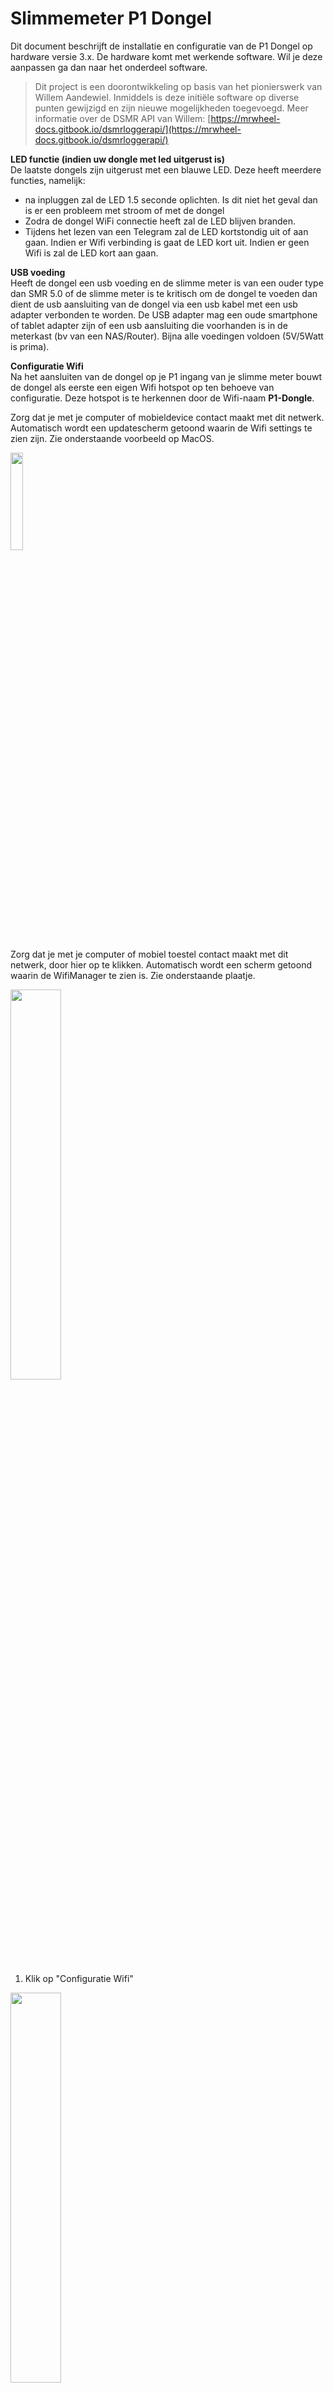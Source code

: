 # **Slimmemeter P1 Dongel**

Dit document beschrijft de installatie en configuratie van de P1 Dongel op hardware versie 3.x. De hardware komt met werkende software. Wil je deze aanpassen ga dan naar het onderdeel software.

>Dit project is een doorontwikkeling op basis van het pionierswerk van Willem Aandewiel. Inmiddels is deze initiële software op diverse punten gewijzigd en zijn nieuwe mogelijkheden toegevoegd.
>Meer informatie over de DSMR API van Willem: [https://mrwheel-docs.gitbook.io/dsmrloggerapi/](https://mrwheel-docs.gitbook.io/dsmrloggerapi/)

**LED functie (indien uw dongle met led uitgerust is)**<br>
De laatste dongels zijn uitgerust met een blauwe LED. Deze heeft meerdere functies, namelijk:
- na inpluggen zal de LED 1.5 seconde oplichten. Is dit niet het geval dan is er een probleem met stroom of met de dongel
- Zodra de dongel WiFi connectie heeft zal de LED blijven branden.
- Tijdens het lezen van een Telegram zal de LED kortstondig uit of aan gaan. Indien er Wifi verbinding is gaat de LED kort uit. Indien er geen Wifi is zal de LED kort aan gaan.


**USB voeding**<br>
Heeft de dongel een usb voeding en de slimme meter is van een ouder type dan SMR 5.0 of de slimme meter is te kritisch om de dongel te voeden dan dient de usb aansluiting van de dongel via een usb kabel met een usb adapter verbonden te worden.
De USB adapter mag een oude smartphone of tablet adapter zijn of een usb aansluiting die voorhanden is in de meterkast (bv van een NAS/Router). Bijna alle voedingen voldoen (5V/5Watt is prima).

**Configuratie Wifi**<br>
Na het aansluiten van de dongel op je P1 ingang van je slimme meter bouwt de dongel als eerste een eigen Wifi hotspot op ten behoeve van configuratie. Deze hotspot is te herkennen door de Wifi-naam **P1-Dongle**.

Zorg dat je met je computer of mobieldevice contact maakt met dit netwerk. Automatisch wordt een updatescherm getoond waarin de Wifi settings te zien zijn. Zie onderstaande voorbeeld op MacOS.

<img src="afb/ap.png" width="20%">

Zorg dat je met je computer of mobiel toestel contact maakt met dit netwerk, door hier op te klikken. Automatisch wordt een scherm getoond waarin de WifiManager te zien is. Zie onderstaande plaatje.

<img src="afb/afbeelding2.png" width="40%">


1. Klik op &quot;Configuratie Wifi&quot;

<img src="afb/afbeelding3.png" width="40%">

1. Klik op het uw netwerknaam en vul daarna het bijbehorende en **wachtwoord** in bij Password.
2. Druk op &quot;Save&quot;
3. Adapter zal op nieuwe opstarten en u kunt het scherm sluiten.

Vanaf dit moment zal de adapter te vinden zijn via: [http://dsmr-api.local/](http://dsmr-api.local/) of via [http://p1-dongle.local/](http://p1-dongle.local/) bij de ESP32 dongle

Deze hostnaam is aanpasbaar (via configuratie).
<br>

**Dongle niet te bereiken via url**
>Mocht de dongle niet gevonden kunnen worden via de url dan kan het zijn dat de hostname niet door de router heen komt. Dan kunt u binnen 1 uur na opstarten van de dongle het ip-adres opvragen.
>Ga hiervoor naar [http://api.smart-stuff.nl/checkip](http://api.smart-stuff.nl/checkip) en vul het MAC adres van de dongle in<br>
>Het MAC adres staat rechtsonder op het verzendlabel en is opvraagbaar bij Smartstuff. 
><img src="afb/check-ip.png" width="50%">


**Uitlezen Slimmemeter**<br>
Er zijn drie manieren om via de dongel de slimmemeter uit te lezen, namelijk:

1. Via de webinterface van de Slimme meter [http://dsmr-api.local/](http://dsmr-api.local/) of via [http://p1-dongle.local/](http://p1-dongle.local/) bij de ESP32 dongle
2. Via de rest api ([http://dsmr-api.local/api/v2/hist/hours](http://dsmr-api.local/api/v2/hist/hours)); zelf ophalen van de gegevens op gewenste moment; zie API info in de webinterface voor meer informatie
3. Via MQTT; dongel pusht elke 5 seconde de gegevens naar de mqtt broker; zie hieronder de configuratie van mqtt

**Webinterface**<br>
Het hoofdscherm opent met onderstaande pagina. Kan zijn dat de tabel nog leeg is in de eerste 30 seconden na opstarten.

<img src="afb/afbeelding4.png" width="50%">


In de menu zijn de volgende opties opgenomen

1. Actueel : samenvatting van de verschillende grootheden
2. Per Uur / Per Dag / Per Maand : de verbruikscijfers weergegeven per dag/maand/jaar
3. Telegram : ruwe data uit de slimme meter
4. All Fields : alle slimme meter data netjes geformateerd
5. Systeem info : informatie over de adapter zoals versie, capaciteit
6. APIDocs : informatie over de mogelijkheid om de gegevens op afstand te kunnen uitlezen
7. File symbool : kunnen de bestanden op de adapter geraadpleegd/verwijderd of geupload worden
8. Wieltje : systeeminstellingen.

**Configuratie**<br>
Open in de browser [http://dsmr-api.local/](http://dsmr-api.local/) of via [http://p1-dongle.local/](http://p1-dongle.local/) bij de ESP32 dongle

Druk op het wieltje rechts in het menu. Het onderstaande settingsscherm is zichtbaar.

<img src="afb/afbeelding5.png" width="40%">

1 - MQTT

Voor het activeren van de mqtt interface dient het onderstaande ingesteld te worden.

1. HostName (mqtt broker)
2. MQTT Broker IP/URL: (bv: 192.168.2.250)
3. Port (default: 1883)
4. MQTT Top Topic van deze adapter (default: DSMR-API)
5. Optioneel: wachtwoord en Username
6. Verzenden MQTT berichten: in welke frequentie de berichten verzonden worden. In dit voorbeeld elke 2 seconden terwijl de leesfrequentie 10 seconden is. Beetje onzinnig de huidige instelling ;-) aangezien er dan 5 x dezelfde waarde verzonden wordt.
7. Op Opslaan drukken rechtsboven om de settings op te slaan en mqtt te activeren

2 – Tarieven

In hetzelfde settingsscherm zijn ook de tarieven in te vullen zodat bij de kostenberekening de bedragen komen te staan. Pas deze aan op basis van je contract met je energie leverancier.

Let op! de bedragen in de adapter kunnen afwijken van je echte nota en zijn daarom indicatief

3 – Overige instellingen

De frequentie van uitlezen kan ingesteld worden.

Daarnaast ook de frequentie van toesturen van de MQTT gegevens.

**Remote update**<br>
Vanaf de 3.0.4 firmware is een remote Firmware update ook mogelijk. Dit kan op twee manieren, namelijk
1) via Telnet door U <return> gevolgd door versienummer. bv: U <return> 3.3.1
2) via de webinterface door de functie aanroep + versie op te geven. Bijvoorbeeld: /remote-update?version=3.3.1

Vanaf 3.1.4 versie is ook Filesysteem update mogelijk via telnet. Dit door S <return> versie <return> in te voeren. 
Standaard zal er geupdate worden van de smart-stuff.nl/ota directory. Deze verwijzing kan worden aangepast in de settingsfile op de dongel. 

>Let op: <br>
>- er kan alleen verwezen worden naar http servers.
>- als u een watermeter dongle heeft dient dit achter het versienummer opgenomen te worden. dus 3.1.1-WATER

**Flashen**<br>
Flashen dient via een FTDI interface te gebeuren (115200 baud). Op J2 (onderkant) zitten de aansluitingen voor deze interface. 
De pinout (v3.5 hardware) is :

<img src="afb/3.4onder.png" width="15%">

1. RX
2. TX
3. Flash (vierkante pad / Rode pijl); Flash naar GND en opnieuw opstarten om in de program mode te komen
4. 3.3Volt
5. GND
6. Reset = GND

De software is te vinden op [https://github.com/mhendriks/DSMR-API-V2](https://github.com/mhendriks/DSMR-API-V2)

**Vragen en antwoorden**<br>
*Hotspot (P1-Dongel) niet of kort zichtbaar</br>*
De basic dongel wordt gevoed door de slimme meter. Afhankelijk van het merk / type is de stroomlevering kritischer. 
De dongel zal bij de eerste aanmelding de omgeving scannen en zijn netwerk instellen. Dit kost kortstondig veel stroom en enkele meters zullen dit niet accepteren en de voeding stoppen. Gevolg is dat de dongel steeds op nieuw gaat starten (LEDje knippert).
Neem in z'n geval contact met mij op om de dongel te ruilen voor een exemplaar met extra usb aansluiting. Vaak is het alleen nodig om de usb voeding tijdens de eerste start aan te sluiten. Daarna kan deze verwijderd worden. Let op! valt de stroom uit dan kan het nodig zijn om de usb voeding weer te gebruiken. 

*op de eerste dag enorme getallen</br>*
Als je de dongle voor het eerst gebruikt zal op de eerste dag de beginstand van de dongle worden opgeslagen. Dit geeft op die dag en de dagen er na een vreemd beeld. In het dashboard zal deze stand 3 dagen zichtbaar zijn, bij de uren statistieken 2 dagen en dagen statistieken 14 dagen. Voor de maanden kan dit opgelost worden door via settings de meterstanden van de maanden er voor in te voeren. Vaak te vinden bij uw energiemaatschappij.